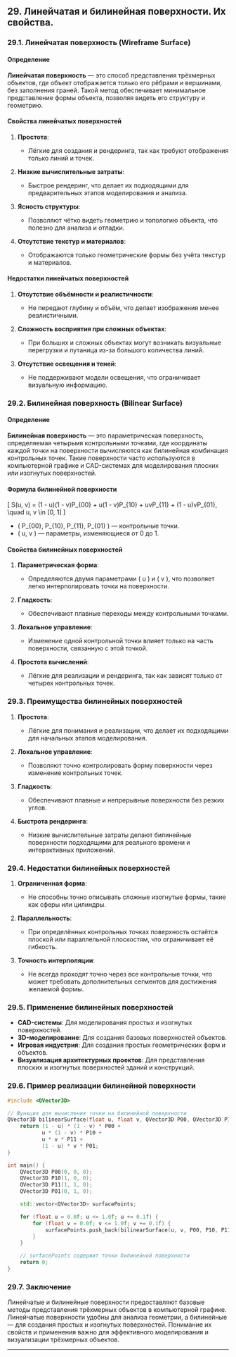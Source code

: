 
## 29. Линейчатая и билинейная поверхности. Их свойства.

### 29.1. Линейчатая поверхность (Wireframe Surface)

#### Определение

**Линейчатая поверхность** — это способ представления трёхмерных объектов, где объект отображается только его рёбрами и вершинами, без заполнения граней. Такой метод обеспечивает минимальное представление формы объекта, позволяя видеть его структуру и геометрию.

#### Свойства линейчатых поверхностей

1. **Простота**:
    - Лёгкие для создания и рендеринга, так как требуют отображения только линий и точек.

2. **Низкие вычислительные затраты**:
    - Быстрое рендеринг, что делает их подходящими для предварительных этапов моделирования и анализа.

3. **Ясность структуры**:
    - Позволяют чётко видеть геометрию и топологию объекта, что полезно для анализа и отладки.

4. **Отсутствие текстур и материалов**:
    - Отображаются только геометрические формы без учёта текстур и материалов.

#### Недостатки линейчатых поверхностей

1. **Отсутствие объёмности и реалистичности**:
    - Не передают глубину и объём, что делает изображения менее реалистичными.

2. **Сложность восприятия при сложных объектах**:
    - При больших и сложных объектах могут возникать визуальные перегрузки и путаница из-за большого количества линий.

3. **Отсутствие освещения и теней**:
    - Не поддерживают модели освещения, что ограничивает визуальную информацию.

### 29.2. Билинейная поверхность (Bilinear Surface)

#### Определение

**Билинейная поверхность** — это параметрическая поверхность, определяемая четырьмя контрольными точками, где координаты каждой точки на поверхности вычисляются как билинейная комбинация контрольных точек. Такие поверхности часто используются в компьютерной графике и CAD-системах для моделирования плоских или изогнутых поверхностей.

#### Формула билинейной поверхности

\[
S(u, v) = (1 - u)(1 - v)P_{00} + u(1 - v)P_{10} + uvP_{11} + (1 - u)vP_{01}, \quad u, v \in [0, 1]
\]

- \( P_{00}, P_{10}, P_{11}, P_{01} \) — контрольные точки.
- \( u, v \) — параметры, изменяющиеся от 0 до 1.

#### Свойства билинейных поверхностей

1. **Параметрическая форма**:
    - Определяются двумя параметрами \( u \) и \( v \), что позволяет легко интерполировать точки на поверхности.

2. **Гладкость**:
    - Обеспечивают плавные переходы между контрольными точками.

3. **Локальное управление**:
    - Изменение одной контрольной точки влияет только на часть поверхности, связанную с этой точкой.

4. **Простота вычислений**:
    - Лёгкие для реализации и рендеринга, так как зависят только от четырех контрольных точек.

### 29.3. Преимущества билинейных поверхностей

1. **Простота**:
    - Лёгкие для понимания и реализации, что делает их подходящими для начальных этапов моделирования.

2. **Локальное управление**:
    - Позволяют точно контролировать форму поверхности через изменение контрольных точек.

3. **Гладкость**:
    - Обеспечивают плавные и непрерывные поверхности без резких углов.

4. **Быстрота рендеринга**:
    - Низкие вычислительные затраты делают билинейные поверхности подходящими для реального времени и интерактивных приложений.

### 29.4. Недостатки билинейных поверхностей

1. **Ограниченная форма**:
    - Не способны точно описывать сложные изогнутые формы, такие как сферы или цилиндры.

2. **Параллельность**:
    - При определённых контрольных точках поверхность остаётся плоской или параллельной плоскостям, что ограничивает её гибкость.

3. **Точность интерполяции**:
    - Не всегда проходят точно через все контрольные точки, что может требовать дополнительных сегментов для достижения желаемой формы.

### 29.5. Применение билинейных поверхностей

- **CAD-системы**: Для моделирования простых и изогнутых поверхностей.
- **3D-моделирование**: Для создания базовых поверхностей объектов.
- **Игровая индустрия**: Для создания простых геометрических форм и объектов.
- **Визуализация архитектурных проектов**: Для представления плоских и изогнутых поверхностей зданий и конструкций.

### 29.6. Пример реализации билинейной поверхности

```cpp
#include <QVector3D>

// Функция для вычисления точки на билинейной поверхности
QVector3D bilinearSurface(float u, float v, QVector3D P00, QVector3D P10, QVector3D P11, QVector3D P01) {
    return (1 - u) * (1 - v) * P00 +
           u * (1 - v) * P10 +
           u * v * P11 +
           (1 - u) * v * P01;
}

int main() {
    QVector3D P00(0, 0, 0);
    QVector3D P10(1, 0, 0);
    QVector3D P11(1, 1, 0);
    QVector3D P01(0, 1, 0);

    std::vector<QVector3D> surfacePoints;

    for (float u = 0.0f; u <= 1.0f; u += 0.1f) {
        for (float v = 0.0f; v <= 1.0f; v += 0.1f) {
            surfacePoints.push_back(bilinearSurface(u, v, P00, P10, P11, P01));
        }
    }

    // surfacePoints содержит точки билинейной поверхности
    return 0;
}
```

### 29.7. Заключение

Линейчатые и билинейные поверхности предоставляют базовые методы представления трёхмерных объектов в компьютерной графике. Линейчатые поверхности удобны для анализа геометрии, а билинейные — для создания простых и изогнутых поверхностей. Понимание их свойств и применения важно для эффективного моделирования и визуализации трёхмерных объектов.

---
